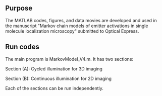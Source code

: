 ## Purpose

The MATLAB codes, figures, and data movies are developed and used in the manuscript "Markov chain models of emitter activations in single molecule localization microscopy" submitted to Optical Express. 

## Run codes

The main program is MarkovModel_V4.m. It has two sections: 

Section (A): Cycled illumination for 3D imaging

Section (B): Continuous illumination for 2D imaging

Each of the sections can be run independently. 
